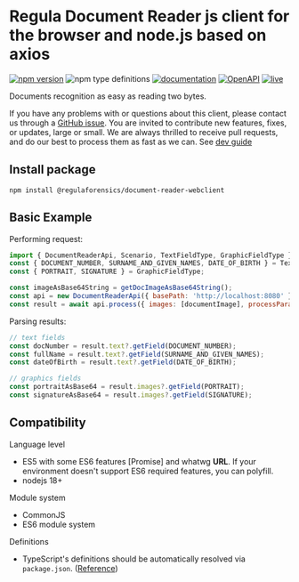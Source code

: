 # Regula Document Reader js client for the browser and node.js based on axios

[![npm version](https://img.shields.io/npm/v/@regulaforensics/document-reader-webclient?color=yellow&style=flat-square)](https://www.npmjs.org/package/@regulaforensics/document-reader-webclient)
![npm type definitions](https://img.shields.io/npm/types/typescript?style=flat-square&collor=858df6)
[![documentation](https://img.shields.io/badge/docs-en-f6858d?style=flat-square)](https://support.regulaforensics.com/hc/en-us/articles/115000916306-Documentation)
[![OpenAPI](https://img.shields.io/badge/OpenAPI-defs-8c0a56?style=flat-square)](https://github.com/regulaforensics/DocumentReader-web-openapi)
[![live](https://img.shields.io/badge/live-demo-0a8c42?style=flat-square)](https://api.regulaforensics.com/)

Documents recognition as easy as reading two bytes.

If you have any problems with or questions about this client, please contact us
through a [GitHub issue](https://github.com/regulaforensics/DocumentReader-api-js-client/issues).
You are invited to contribute new features, fixes, or updates, large or small.
We are always thrilled to receive pull requests, and do our best to process them as fast as we can.
See [dev guide](https://github.com/regulaforensics/DocumentReader-web-js-client/blob/master/dev.md)

## Install package

```
npm install @regulaforensics/document-reader-webclient
```
## Basic Example

Performing request:
```js
import { DocumentReaderApi, Scenario, TextFieldType, GraphicFieldType } from '@regulaforensics/document-reader-webclient';
const { DOCUMENT_NUMBER, SURNAME_AND_GIVEN_NAMES, DATE_OF_BIRTH } = TextFieldType;
const { PORTRAIT, SIGNATURE } = GraphicFieldType;

const imageAsBase64String = getDocImageAsBase64String();
const api = new DocumentReaderApi({ basePath: 'http://localhost:8080' });
const result = await api.process({ images: [documentImage], processParam: { scenario: Scenario.FULL_PROCESS} });
```

Parsing results:
```js
// text fields
const docNumber = result.text?.getField(DOCUMENT_NUMBER);
const fullName = result.text?.getField(SURNAME_AND_GIVEN_NAMES);
const dateOfBirth = result.text?.getField(DATE_OF_BIRTH);

// graphics fields
const portraitAsBase64 = result.images?.getField(PORTRAIT);
const signatureAsBase64 = result.images?.getField(SIGNATURE);
```


## Compatibility

Language level
* ES5 with some ES6 features [Promise] and whatwg **URL**. If your environment doesn't support ES6 required features, you can polyfill.
* nodejs 18+

Module system
* CommonJS
* ES6 module system

Definitions
* TypeScript's definitions should be automatically resolved via `package.json`. ([Reference](https://www.typescriptlang.org/docs/handbook/declaration-files/publishing.html#including-declarations-in-your-npm-package))
